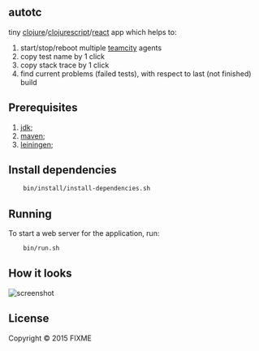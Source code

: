 ## autotc

tiny [clojure](http://clojure.org)/[clojurescript](https://github.com/clojure/clojurescript)/[react](https://facebook.github.io/react/) app which helps to:
1. start/stop/reboot multiple [teamcity](https://www.jetbrains.com/teamcity/) agents
2. copy test name by 1 click
3. copy stack trace by 1 click
4. find current problems (failed tests), with respect to last (not finished) build

## Prerequisites

1. [jdk][1];
2. [maven][2];
3. [leiningen][3];

[1]: http://www.oracle.com/technetwork/java/javase/downloads/index.htmla
[2]: http://maven.apache.org
[3]: https://github.com/technomancy/leiningen

## Install dependencies

```bash
    bin/install/install-dependencies.sh
```

## Running

To start a web server for the application, run:

```bash
    bin/run.sh
```

## How it looks
![screenshot](https://raw.githubusercontent.com/yantonov/autotc/master/docs/screenshot.png)

## License

Copyright © 2015 FIXME
